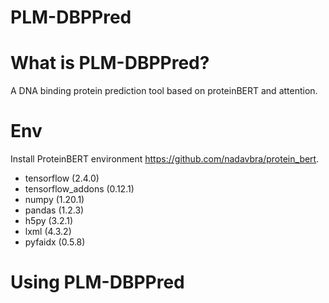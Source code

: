 # PLM-DBPPred

What is PLM-DBPPred?
=============
A DNA binding protein prediction tool based on proteinBERT and attention.

Env
=============
Install ProteinBERT environment https://github.com/nadavbra/protein_bert.
* tensorflow (2.4.0)
* tensorflow_addons (0.12.1)
* numpy (1.20.1)
* pandas (1.2.3)
* h5py (3.2.1)
* lxml (4.3.2)
* pyfaidx (0.5.8)

Using PLM-DBPPred
=============

